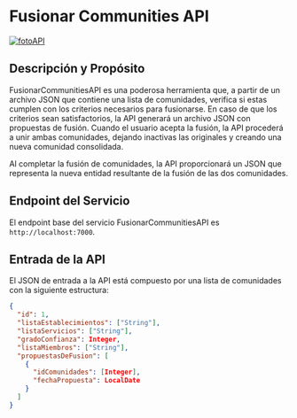
 # Fusionar Communities API
 <a href="https://ibb.co/JxzJ0Y2"><img src="https://i.ibb.co/pW3FGHZ/fotoAPI.png" alt="fotoAPI" border="0"></a>


## Descripción y Propósito

FusionarCommunitiesAPI es una poderosa herramienta que, a partir de un archivo JSON que contiene una lista de comunidades, verifica si estas cumplen con los criterios necesarios para fusionarse. En caso de que los criterios sean satisfactorios, la API generará un archivo JSON con propuestas de fusión. Cuando el usuario acepta la fusión, la API procederá a unir ambas comunidades, dejando inactivas las originales y creando una nueva comunidad consolidada.

Al completar la fusión de comunidades, la API proporcionará un JSON que representa la nueva entidad resultante de la fusión de las dos comunidades.

## Endpoint del Servicio

El endpoint base del servicio FusionarCommunitiesAPI es `http://localhost:7000`.

## Entrada de la API

El JSON de entrada a la API está compuesto por una lista de comunidades con la siguiente estructura:

```json
{
  "id": 1,
  "listaEstablecimientos": ["String"],
  "listaServicios": ["String"],
  "gradoConfianza": Integer,
  "listaMiembros": ["String"],
  "propuestasDeFusion": [
    {
      "idComunidades": [Integer],
      "fechaPropuesta": LocalDate
    }
  ]
}
